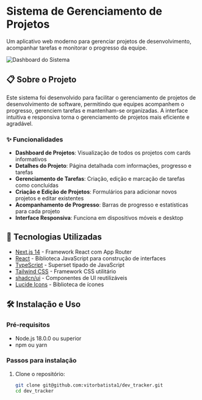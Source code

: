 # Sistema de Gerenciamento de Projetos

Um aplicativo web moderno para gerenciar projetos de desenvolvimento, acompanhar tarefas e monitorar o progresso da equipe.

![Dashboard do Sistema](https://i.ibb.co/cS8NTtcS/Captura-de-Tela-2025-05-20-a-s-21-40-03.png)

## 📋 Sobre o Projeto

Este sistema foi desenvolvido para facilitar o gerenciamento de projetos de desenvolvimento de software, permitindo que equipes acompanhem o progresso, gerenciem tarefas e mantenham-se organizadas. A interface intuitiva e responsiva torna o gerenciamento de projetos mais eficiente e agradável.

### ✨ Funcionalidades

- **Dashboard de Projetos**: Visualização de todos os projetos com cards informativos
- **Detalhes do Projeto**: Página detalhada com informações, progresso e tarefas
- **Gerenciamento de Tarefas**: Criação, edição e marcação de tarefas como concluídas
- **Criação e Edição de Projetos**: Formulários para adicionar novos projetos e editar existentes
- **Acompanhamento de Progresso**: Barras de progresso e estatísticas para cada projeto
- **Interface Responsiva**: Funciona em dispositivos móveis e desktop

## 🚀 Tecnologias Utilizadas

- [Next.js 14](https://nextjs.org/) - Framework React com App Router
- [React](https://reactjs.org/) - Biblioteca JavaScript para construção de interfaces
- [TypeScript](https://www.typescriptlang.org/) - Superset tipado de JavaScript
- [Tailwind CSS](https://tailwindcss.com/) - Framework CSS utilitário
- [shadcn/ui](https://ui.shadcn.com/) - Componentes de UI reutilizáveis
- [Lucide Icons](https://lucide.dev/) - Biblioteca de ícones

## 🛠️ Instalação e Uso

### Pré-requisitos

- Node.js 18.0.0 ou superior
- npm ou yarn

### Passos para instalação

1. Clone o repositório:
   ```bash
   git clone git@github.com:vitorbatista1/dev_tracker.git
   cd dev_tracker
